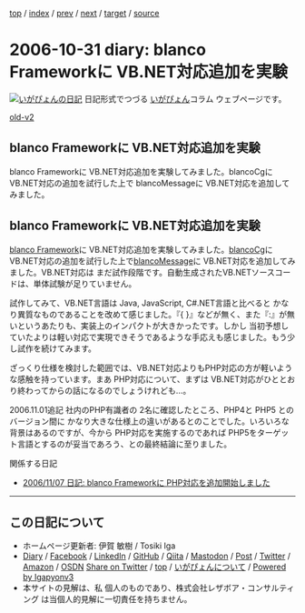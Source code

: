 [top](../index.html) 
 / [index](index.html) 
 / [prev](ig061028.html) 
 / [next](ig061101.html) 
 / [target](https://www.igapyon.jp/igapyon/diary/2006/ig061031.html) 
 / [source](https://github.com/igapyon/diary/blob/master/2006/ig061031.src.md) 

2006-10-31 diary: blanco Frameworkに VB.NET対応追加を実験
=====================================================================================================
[![いがぴょんの日記](https://www.igapyon.jp/igapyon/diary/images/iga202308_64.jpg "いがぴょん")](https://www.igapyon.jp/igapyon/diary/memo/memoigapyon.html) 日記形式でつづる [いがぴょん](https://www.igapyon.jp/igapyon/diary/memo/memoigapyon.html)コラム ウェブページです。

[old-v2](ig061031-orig.html)

## blanco Frameworkに VB.NET対応追加を実験

blanco Frameworkに VB.NET対応追加を実験してみました。blancoCgにVB.NET対応の追加を試行した上で blancoMessageに VB.NET対応を追加してみました。


## blanco Frameworkに VB.NET対応追加を実験

[blanco Framework](https://www.igapyon.jp/blanco/blanco.ja.html)に VB.NET対応追加を実験してみました。[blancoCg](https://www.igapyon.jp/blanco/blancocg.html)にVB.NET対応の追加を試行した上で[blancoMessage](https://www.igapyon.jp/blanco/blancomessage.html)に VB.NET対応を追加してみました。VB.NET対応は まだ試作段階です。自動生成されたVB.NETソースコードは、単体試験が足りていません。

試作してみて、VB.NET言語は Java, JavaScript, C#.NET言語と比べると かなり異質なものであることを改めて感じました。『{
}』などが無く、また『:』が無いというあたりも、実装上のインパクトが大きかったです。しかし 当初予想していたよりは軽い対応で実現できそうであるような手応えも感じました。もう少し試作を続けてみます。

ざっくり仕様を検討した範囲では、VB.NET対応よりもPHP対応の方が軽いような感触を持っています。まあ PHP対応について、まずは VB.NET対応がひととおり終わってからの話になるのでしょうけれども…。

2006.11.01追記 社内のPHP有識者の 2名に確認したところ、PHP4と PHP5 とのバージョン間に かなり大きな仕様上の違いがあるとのことでした。いろいろな背景はあるのですが、今から PHP対応を実施するのであれば PHP5をターゲット言語とするのが妥当であろう、との最終結論に至りました。

関係する日記

* [2006/11/07 日記: blanco Frameworkに PHP対応を追加開始しました](ig061107.html)


----------------------------------------------------------------------------------------------------

## この日記について

* ホームページ更新者: 伊賀 敏樹 / Tosiki Iga
* [Diary](https://www.igapyon.jp/igapyon/diary/) / [Facebook](https://www.facebook.com/igapyon) / [LinkedIn](https://www.linkedin.com/in/toshikiiga) / [GitHub](https://github.com/igapyon) / [Qiita](https://qiita.com/igapyon) / [Mastodon](https://social.vivaldi.net/@igapyon) / [Post](https://post.news/igapyon) / [Twitter](https://twitter.com/ToshikiIga) / [Amazon](https://www.amazon.co.jp/%E4%BC%8A%E8%B3%80-%E6%95%8F%E6%A8%B9/e/B004LTQWCQ) / [OSDN](https://ja.osdn.net/users/iga/)
[Share on Twitter](https://twitter.com/intent/tweet?hashtags=igapyon%2Cdiary%2C%E3%81%84%E3%81%8C%E3%81%B4%E3%82%87%E3%82%93&text=blanco+Framework%E3%81%AB+VB.NET%E5%AF%BE%E5%BF%9C%E8%BF%BD%E5%8A%A0%E3%82%92%E5%AE%9F%E9%A8%93&url=https%3A%2F%2Fwww.igapyon.jp%2Figapyon%2Fdiary%2F2006%2Fig061031.html) / [top](../index.html) / [いがぴょんについて](https://www.igapyon.jp/igapyon/diary/memo/memoigapyon.html) / [Powered by Igapyonv3](https://github.com/igapyon/igapyonv3)
* 本サイトの見解は、私 個人のものであり、株式会社レザボア・コンサルティング は当個人的見解に一切責任を持ちません。 
